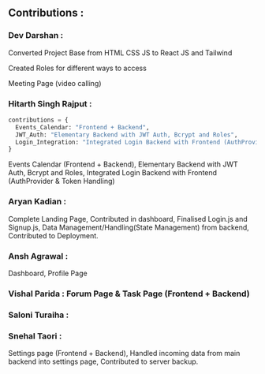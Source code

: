 ## Contributions : 

### Dev Darshan : 
Converted Project Base from HTML CSS JS to React JS and Tailwind

Created Roles for different ways to access

Meeting Page (video calling)

### Hitarth Singh Rajput :
```python
contributions = {
  Events_Calendar: "Frontend + Backend",
  JWT_Auth: "Elementary Backend with JWT Auth, Bcrypt and Roles",
  Login_Integration: "Integrated Login Backend with Frontend (AuthProvider & Token Handling)"
}
```
Events Calendar (Frontend + Backend), Elementary Backend with JWT Auth, Bcrypt and Roles, Integrated Login Backend with Frontend (AuthProvider & Token Handling)

### Aryan Kadian : 
Complete Landing Page, Contributed in dashboard, Finalised Login.js and Signup.js, Data Management/Handling(State Management) from backend, Contributed to Deployment.

### Ansh Agrawal : 
Dashboard, Profile Page

### Vishal Parida : Forum Page & Task Page (Frontend + Backend)

### Saloni Turaiha : 

### Snehal Taori : 
Settings page (Frontend + Backend), Handled incoming data from main backend into settings page, Contributed to server backup.


